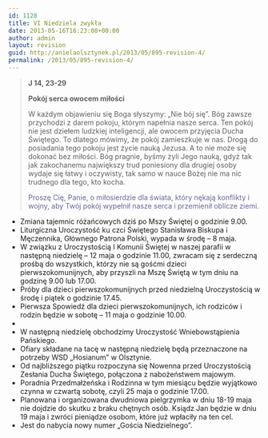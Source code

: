 ```yaml
---
id: 1128
title: VI Niedziela zwykła
date: 2013-05-16T16:23:08+00:00
author: admin
layout: revision
guid: http://anielaolsztynek.pl/2013/05/895-revision-4/
permalink: /2013/05/895-revision-4/
---
```

> **J 14, 23-29**
> 
> **Pokój serca owocem miłości**
> 
> W każdym objawieniu się Boga słyszymy: &#8222;Nie bój się&#8221;. Bóg zawsze przychodzi z darem pokoju, którym napełnia nasze serca. Ten pokój nie jest dziełem ludzkiej inteligencji, ale owocem przyjęcia Ducha Świętego. To dlatego mówimy, że pokój zamieszkuje w nas. Drogą do posiadania tego pokoju jest życie nauką Jezusa. A to nie może się dokonać bez miłości. Bóg pragnie, byśmy żyli Jego nauką, gdyż tak jak zakochanemu największy trud poniesiony dla drugiej osoby wydaje się łatwy i oczywisty, tak samo w nauce Bożej nie ma nic trudnego dla tego, kto kocha.
> 
> <span style="color: #666699;">Proszę Cię, Panie, o miłosierdzie dla świata, który nękają konflikty i wojny, aby Twój pokój wypełnił nasze serca i przemienił oblicze ziemi.</span>

  * Zmiana tajemnic różańcowych dziś po Mszy Świętej o godzinie 9.00.
  * Liturgiczna Uroczystość ku czci Świętego Stanisława Biskupa i Męczennika, Głównego Patrona Polski, wypada w środę &#8211; 8 maja.
  * W związku z Uroczystością I Komunii Świętej w naszej parafii w następną niedzielę &#8211; 12 maja o godzinie 11.00, zwracam się z serdeczną prośbą do wszystkich, którzy nie są gośćmi dzieci pierwszokomunijnych, aby przyszli na Mszę Świętą w tym dniu na godzinę 9.00 lub 17.00.
  * Próby dla dzieci pierwszokomunijnych przed niedzielną Uroczystością w środę i piątek o godzinie 17.45.
  * Pierwsza Spowiedź dla dzieci pierwszokomunijnych, ich rodziców i rodzin będzie w sobotę &#8211; 11 maja o godzinie 10.00.
  * 
  * W następną niedzielę obchodzimy Uroczystość Wniebowstąpienia Pańskiego.
  * Ofiary składane na tacę w następną niedzielę będą przeznaczone na potrzeby WSD &#8222;Hosianum&#8221; w Olsztynie.
  * Od najbliższego piątku rozpoczyna się Nowenna przed Uroczystością Zesłania Ducha Świętego, połączona z nabożeństwem majowym.
  * Poradnia Przedmałżeńska i Rodzinna w tym miesiącu będzie wyjątkowo czynna w czwartą sobotę, czyli 25 maja o godzinie 17.00.
  * Planowana i organizowana dwudniowa pielgrzymka w dniu 18-19 maja nie dojdzie do skutku z braku chętnych osób. Ksiądz Jan będzie w dniu 19 maja i zwróci pieniądze osobom, które już wpłaciły na ten cel.
  * Jest do nabycia nowy numer &#8222;Gościa Niedzielnego&#8221;.